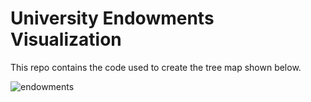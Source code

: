 # University Endowments Visualization

This repo contains the code used to create the tree map shown below. 

![endowments](https://github.com/user-attachments/assets/1733c303-422e-41bf-a958-c4e113829afa)
